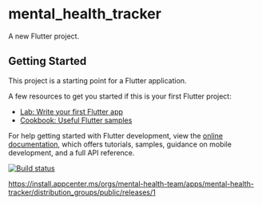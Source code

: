 # mental_health_tracker

A new Flutter project.

## Getting Started

This project is a starting point for a Flutter application.

A few resources to get you started if this is your first Flutter project:

- [Lab: Write your first Flutter app](https://docs.flutter.dev/get-started/codelab)
- [Cookbook: Useful Flutter samples](https://docs.flutter.dev/cookbook)

For help getting started with Flutter development, view the
[online documentation](https://docs.flutter.dev/), which offers tutorials,
samples, guidance on mobile development, and a full API reference.

[![Build status](https://build.appcenter.ms/v0.1/apps/f8573459-0a9b-4944-9ea6-7667668bc134/branches/master/badge)](https://appcenter.ms)

https://install.appcenter.ms/orgs/mental-health-team/apps/mental-health-tracker/distribution_groups/public/releases/1

